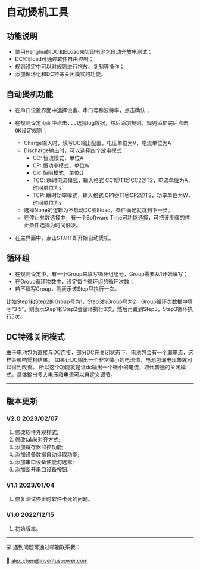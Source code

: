 # 自动煲机工具

## 功能说明

- 使用Henghui的DC和ELoad来实现电池包自动充放电测试；
- DC和Eload可通过软件自由控制；
- 规则设定中可以对规则进行拖放、复制等操作；
- 添加循环组和DC特殊关闭模式的功能。

## 自动煲机功能

- 在串口设置界面中选择设备、串口号和波特率，点击<kbd>确认</kbd>；

- 在规则设定页面中点击<kbd>...</kbd>选择log数据，然后添加规则，规则添加完后点击<kbd>OK</kbd>设定规则；
  - Charge输入时，填写DC输出配置，电压单位为V，电流单位为A
  - Discharge输出时，可以选择四个放电模式：
    - CC: 恒流模式，单位A
    - CP: 恒功率模式，单位W
    - CR: 恒阻模式，单位Ω
    - TCC: 瞬时电流模式，输入格式 CC1@T1@CC2@T2，电流单位为A，时间单位为s
    - TCP: 瞬时功率模式，输入格式 CP1@T1@CP2@T2，功率单位为W，时间单位为s
  - 选择None的逻辑为不启动DC或Eload，条件满足就跳到下一步。
  - 在停止参数选择中，有一个Software Time可功能选择，可把该步骤的停止条件选择为时间触发。

- 在主界面中，点击<kbd>START</kbd>即开始自动煲机。

## 循环组

- 在规则设定中，有一个Group来填写循环组组号，Group需要从1开始填写；
- 在Group循环次数中，设定每个循环组的循环次数；
- 若不填写Group，则表示该Step只执行一次。

比如Step1和Step2的Group号为1，Step3的Group号为2，Group循环次数框中填写“3 5”，则表示Step1和Step2会循环执行3次，然后再跳到Step3，Step3循环执行5次。

## DC特殊关闭模式

由于电池包为直接与DC连接，部分DC在关闭状态下，电池包会有一个漏电流，这样会影响煲机结果。
如果让DC输出一个非常微小的电流值，电池包漏电现象就可以得到改善。
所以这个功能就是让dc输出一个微小的电流，取代普通的关闭模式。具体输出多大电压和电流可以自定义调节。

---

## 版本更新

### V2.0 2023/02/07
1. 修改软件外观样式;
2. 修改table对齐方式;
3. 添加寄存器监控功能;
4. 添加设备数据自动读取功能;
5. 添加串口设备使能勾选框;
6. 添加断开串口设备按钮.

### V1.1 2023/01/04
1. 修复测试停止时软件卡死的问题。

### V1.0 2022/12/15

1. 初始版本。

---

:computer: 遇到问题可通过邮箱联系我：

:chestnut: alex.chen@inventuspower.com